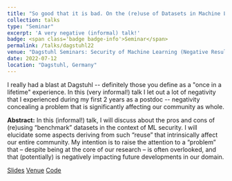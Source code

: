 ```yaml
---
title: "So good that it is bad. On the (re)use of Datasets in Machine Learning Security"
collection: talks
type: "Seminar"
excerpt: 'A very negative (informal) talk!'
badge: <span class='badge badge-info'>Seminar</span>
permalink: /talks/dagstuhl22
venue: "Dagstuhl Seminars: Security of Machine Learning (Negative Results)"
date: 2022-07-12
location: "Dagstuhl, Germany"
---
```


I really had a blast at Dagstuhl -- definitely those you define as a "once in a lifetime" experience. In this (very informal!) talk I let out a lot of negativity that I experienced during my first 2 years as a postdoc -- negativity concealing a problem that is significantly affecting our community as whole.

<b>Abstract:</b> In this (informal!) talk, I will discuss about the pros and cons of (re)using “benchmark” datasets in the context of ML security. I will elucidate some aspects  deriving from such “reuse”  that intrinsically affect our entire community. My intention is to raise the attention to a “problem” that – despite being at the core of our research – is often overlooked, and that (potentially) is negatively impacting future developments in our domain.

<a class="btn btn-outline-primary my-1 mr-1 btn-sm" href="https://gioapru.github.io/files/talks/dagstuhl22.pdf" target="_blank" rel="noopener">Slides</a> 
<a class="btn btn-outline-primary my-1 mr-1 btn-sm" href="https://www.dagstuhl.de/en/program/calendar/semhp/?semnr=22281" target="_blank" rel="noopener">Venue</a> 
<a class="btn btn-outline-primary my-1 mr-1 btn-sm" href="https://github.com/hihey54/dummy-ML_NIDS" target="_blank" rel="noopener">Code</a> 